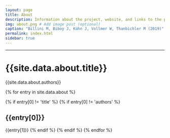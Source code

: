 ```yaml
---
layout: page
title: About
description: Information about the project, website, and links to the paper and SI
img: about.png # Add image post (optional)
caption: "Billini M, Biboy J, Kühn J, Vollmer W, Thanbichler M (2019)"
permalink: index.html
sidebar: true
---
```


---


# {{site.data.about.title}}
{{site.data.about.authors}}

{% for entry in site.data.about %}

{% if entry[0] != 'title' %}
{% if entry[0] != 'authors' %}
## {{entry[0]}}
{{entry[1]}}
{% endif %}
{% endif %}
{% endfor %}
